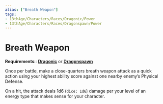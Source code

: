 ```yaml
---
alias: ["Breath Weapon"]
tags:
- 13thAge/Characters/Races/Dragonic/Power
- 13thAge/Characters/Races/Dragonspawn/Power
---
```

# Breath Weapon

__Requirements__:: __[Dragonic](../Dragonic-Dragonspawn.md)__ or __[Dragonspawn](../Dragonic-Dragonspawn.md)__

Once per battle, make a close-quarters breath weapon attack as a quick action using your highest ability score against one nearby enemy’s Physical Defense. 

On a hit, the attack deals 1d6 (`dice: 1d6`) damage per your level of an energy type that makes sense for your character.
